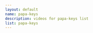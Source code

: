 ```yaml
--- 
layout: default
name: papa-keys
description: videos for papa-keys list
list: papa-keys
---
```


<div class="player">
<div id="player"><!-- "https://www.youtube.com/watch?v={{site.data.lists[page.list][0]}}" --></div>
</div>

